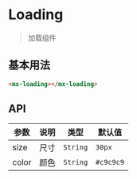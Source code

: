 # Loading

> 加载组件

## 基本用法

```html
<mx-loading></mx-loading>
```

## API

| 参数 | 说明 | 类型 | 默认值 |
| --- | --- | --- | --- |
| size | 尺寸 | `String` | `30px` |
| color | 颜色 | `String` | `#c9c9c9` |


